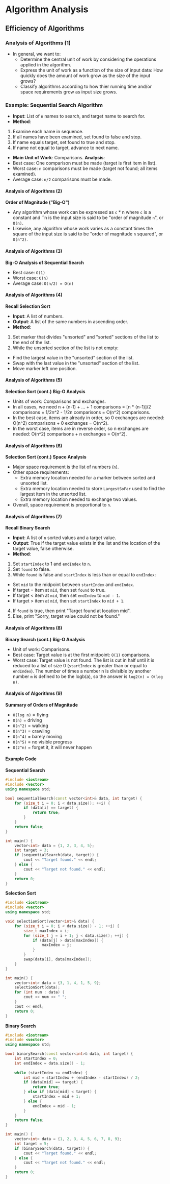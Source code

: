 # Algorithm Analysis
## Efficiency of Algorithms 
### Analysis of Algorithms (1) 
- In general, we want to:
  - Determine the central unit of work by considering the operations applied in the algorithm.
  - Express the unit of work as a function of the size of input data: How quickly does the amount of work grow as the size of the input grows?
  - Classify algorithms according to how thier running time and/or space requirements grow as input size grows.
 
### Example: Sequential Search Algorithm 

- **Input**: List of `n` names to search, and target name to search for.
- **Method**:
1. Examine each name in sequence.
2. If all names have been examined, set found to false and stop.
3. If name equals target, set found to true and stop.
4. If name not equal to target, advance to next name.

- **Main Unit of Work**: Comparisons.
 **Analysis**:
- Best case: One comparison must be made (target is first item in list).
- Worst case: `n` comparisons must be made (target not found; all items examined).
- Average case: `n/2` comparisons must be made.
  
#### Analysis of Algorithms (2)
**Order of Magnitude ("Big-O")**
- Any algorithm whose work can be expressed as `c` * n where `c` is a constant and ``n is the input size is said to be "order of magnitude `n`", or `O(n)`.
- Likewise, any algorithm whose work varies as a constant times the square of the input size is said to be "order of magnitude `n` squared", or `O(n^2)`.

#### Analysis of Algorithms (3)
**Big-O Analysis of Sequential Search**
- Best case: `O(1)`
- Worst case: `O(n)`
- Average case: `O(n/2) = O(n)`

#### Analysis of Algorithms (4)
**Recall Selection Sort**
- **Input**: A list of numbers.
- **Output**: A list of the same numbers in ascending order.
- **Method**:
1. Set marker that divides "unsorted" and "sorted" sections of the list to the end of the list.
2. While the unsorted section of the list is not empty:
  - Find the largest value in the "unsorted" section of the list.
  - Swap with the last value in the "unsorted" section of the list.
  - Move marker left one position.

#### Analysis of Algorithms (5)
**Selection Sort (cont.)**
**Big-O Analysis**
- Units of work: Comparisons and exchanges.
- In all cases, we need n + (n-1) + ... + 1 comparisons = [n * (n-1)]/2 comparisons = 1/2n^2 - 1/2n comparisons = O(n^2) comparisons.
- In the best case, items are already in order, so 0 exchanges are needed: O(n^2) comparisons + 0 exchanges = O(n^2).
- In the worst case, items are in reverse order, so n exchanges are needed: O(n^2) comparisons + n exchanges = O(n^2).

#### Analysis of Algorithms (6)
**Selection Sort (cont.)**
**Space Analysis**
- Major space requirement is the list of numbers (`n`).
- Other space requirements:
  - Extra memory location needed for a marker between sorted and unsorted list.
  - Extra memory location needed to store `LargestSoFar` used to find the largest item in the unsorted list.
  - Extra memory location needed to exchange two values.
- Overall, space requirement is proportional to `n`.

#### Analysis of Algorithms (7)
**Recall Binary Search**
- **Input**: A list of `n` sorted values and a target value.
- **Output**: True if the target value exists in the list and the location of the target value, false otherwise.
- **Method**:
1. Set `startIndex` to 1 and `endIndex` to `n`.
2. Set `found` to false.
3. While `found` is false and `startIndex` is less than or equal to `endIndex`:
- Set `mid` to the midpoint between `startIndex` and `endIndex`.
- If target = item at `mid`, then set `found` to true.
- If target < item at `mid`, then set `endIndex` to `mid - 1`.
- If target > item at `mid`, then set `startIndex` to `mid + 1`.
4. If `found` is true, then print "Target found at location mid".
5. Else, print "Sorry, target value could not be found."

#### Analysis of Algorithms (8)
**Binary Search (cont.)**
**Big-O Analysis**
- Unit of work: Comparisons.
- Best case: Target value is at the first midpoint: `O(1)` comparisons.
- Worst case: Target value is not found. The list is cut in half until it is reduced to a list of size 0 (`startIndex` is greater than or equal to `endIndex`). The number of times a number n is divisible by another number `m` is defined to be the logb(a), so the answer is `log2(n) = O(log n)`.

#### Analysis of Algorithms (9)
**Summary of Orders of Magnitude**
- `O(log n)` = flying
- `O(n)` = driving
- `O(n^2)` = walking
- `O(n^3)` = crawling
- `O(n^4)` = barely moving
- `O(n^5)` = no visible progress
- `O(2^n)` = forget it, it will never happen

#### Example Code
**Sequential Search**
```c++
#include <iostream>
#include <vector>
using namespace std;

bool sequentialSearch(const vector<int>& data, int target) {
    for (size_t i = 0; i < data.size(); ++i) {
        if (data[i] == target) {
            return true;
        }
    }
    return false;
}

int main() {
    vector<int> data = {1, 2, 3, 4, 5};
    int target = 3;
    if (sequentialSearch(data, target)) {
        cout << "Target found." << endl;
    } else {
        cout << "Target not found." << endl;
    }
    return 0;
}
```
**Selection Sort**
```c++
#include <iostream>
#include <vector>
using namespace std;

void selectionSort(vector<int>& data) {
    for (size_t i = 0; i < data.size() - 1; ++i) {
        size_t maxIndex = i;
        for (size_t j = i + 1; j < data.size(); ++j) {
            if (data[j] > data[maxIndex]) {
                maxIndex = j;
            }
        }
        swap(data[i], data[maxIndex]);
    }
}

int main() {
    vector<int> data = {3, 1, 4, 1, 5, 9};
    selectionSort(data);
    for (int num : data) {
        cout << num << " ";
    }
    cout << endl;
    return 0;
}
```
**Binary Search**
```c++
#include <iostream>
#include <vector>
using namespace std;

bool binarySearch(const vector<int>& data, int target) {
    int startIndex = 0;
    int endIndex = data.size() - 1;
    
    while (startIndex <= endIndex) {
        int mid = startIndex + (endIndex - startIndex) / 2;
        if (data[mid] == target) {
            return true;
        } else if (data[mid] < target) {
            startIndex = mid + 1;
        } else {
            endIndex = mid - 1;
        }
    }
    return false;
}

int main() {
    vector<int> data = {1, 2, 3, 4, 5, 6, 7, 8, 9};
    int target = 5;
    if (binarySearch(data, target)) {
        cout << "Target found." << endl;
    } else {
        cout << "Target not found." << endl;
    }
    return 0;
}
```
